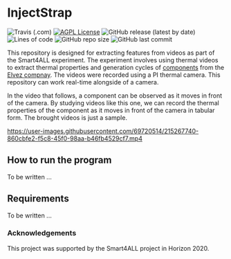 # InjectStrap
![Travis (.com)](https://img.shields.io/travis/com/ithermai/InjectStrap)
[![AGPL License](https://img.shields.io/badge/license-AGPL-blue.svg)](http://www.gnu.org/licenses/agpl-3.0)
![GitHub release (latest by date)](https://img.shields.io/github/v/release/ithermai/InjectStrap) 
![Lines of code](https://img.shields.io/tokei/lines/github/ithermai/InjectStrap)
![GitHub repo size](https://img.shields.io/github/repo-size/ithermai/InjectStrap)
![GitHub last commit](https://img.shields.io/github/last-commit/ithermai/InjectStrap)

This repository is designed for extracting features from videos as part of the Smart4ALL experiment. The experiment involves using thermal videos to extract thermal properties and generation cycles of [components](https://elvez.si/METALLISED-COMPONENTS/) from the [Elvez compnay](https://elvez.si/). The videos were recorded using a PI thermal camera. This repository can work real-time alongside of a camera. 

In the video that follows, a component can be observed as it moves in front of the camera. By studying videos like this one, we can record the thermal properties of the component as it moves in front of the camera in tabular form. The brought videos is just a sample. 

https://user-images.githubusercontent.com/69720514/215267740-860cbfe2-f5c8-45f0-98aa-b46fb4529cf7.mp4

## How to run the program
To be written ...

## Requirements
To be written ...

### Acknowledgements
This project was supported by the Smart4ALL project in Horizon 2020. 
